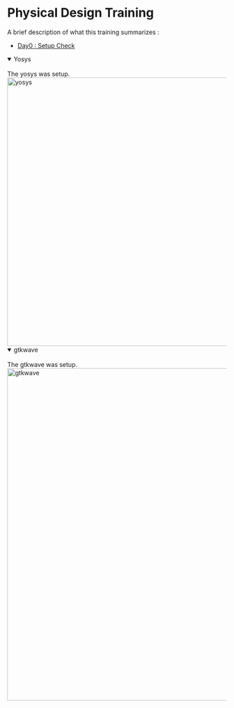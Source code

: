 # Physical Design Training

A brief description of what this training summarizes : 

- [Day0 : Setup Check](https://www.github.com/Usha-Mounika/Samsung_PD#Day0)



 <details open>
<summary>Yosys</summary>
<br>
The yosys was setup.
   <img width="617" alt="yosys" src="https://github.com/Usha-Mounika/Samsung_PD/assets/142480150/402e9997-f21a-41bb-a40d-42bef7d2e7f8">
</details>
 <details open>
<summary>gtkwave</summary>
<br>
The gtkwave was setup.
   <img width="764" alt="gtkwave" src="https://github.com/Usha-Mounika/Samsung_PD/assets/142480150/b53bb7d7-d3fe-4259-918e-6d348abef910">
</details>
